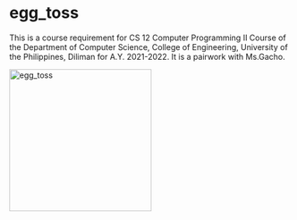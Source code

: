# egg_toss
This is a course requirement for CS 12 Computer Programming II Course of the Department of Computer Science, College of Engineering, University of the Philippines, Diliman for A.Y. 2021-2022. It is a pairwork with Ms.Gacho.


<img width="254" alt="egg_toss" src="https://github.com/keizeeee/egg_toss/assets/99263770/13552d84-1ab1-416b-b656-7f8e8c5717f2">
